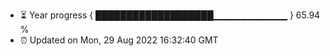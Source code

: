 - ⏳ Year progress { ███████████████████▁▁▁▁▁▁▁▁▁▁▁ } 65.94 %
- ⏰ Updated on Mon, 29 Aug 2022 16:32:40 GMT

